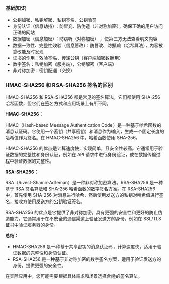 ### 基础知识

* 公钥加密、私钥解密、私钥签名、公钥验签
* 身份认证（信息劫持）：防冒充、防伪造（非对称加密），确保正确的用户访问正确的网站
* 数据加密（信息加密）：防窃听（对称加密） ，使第三方无法查看明文内容
* 数据一致性、完整性效验（信息篡改）：防篡改、防抵赖（哈希算法），内容被篡改能及时发现
* 证书的作用：效验签名、传递公钥（客户端加密数据用）
* 数字签名：私钥加密（服务端），公钥解密（客户端）
* 非对称加密：密钥配送（交换）

### HMAC-SHA256 和 RSA-SHA256 签名的区别

HMAC-SHA256 和 RSA-SHA256 都是常见的签名算法，它们都使用 SHA-256 哈希函数，但它们在签名方式和应用场景上有所不同。

**HMAC-SHA256：**

HMAC（Hash-based Message Authentication Code）是一种基于哈希函数的消息认证码。它使用一个密钥（共享密钥）和消息作为输入，生成一个固定长度的哈希值作为签名。在 HMAC-SHA256 中，哈希函数使用 SHA-256。

HMAC-SHA256 的优点是计算速度快，实现简单，且安全性较高。它通常用于验证数据的完整性和身份认证，例如在 API 请求中进行身份验证，或在数据传输过程中验证数据的完整性。

**RSA-SHA256：**

RSA（Rivest-Shamir-Adleman）是一种非对称加密算法。RSA-SHA256 是一种基于 RSA 签名算法和 SHA-256 哈希函数的数字签名方案。在 RSA-SHA256 中，首先使用 SHA-256 对消息进行哈希，然后使用发送方的私钥对哈希值进行签名，接收方使用发送方的公钥验证签名。

RSA-SHA256 的优点是它提供了非对称加密，具有更强的安全性和更好的防止伪造能力。它通常用于在不安全的通信渠道上验证发送方的身份，例如在 SSL/TLS 证书中验证服务器的身份。

**总结：**

- HMAC-SHA256 是一种基于共享密钥的消息认证码，计算速度快，适用于验证数据的完整性和身份认证。
- RSA-SHA256 是一种基于非对称加密的数字签名方案，适用于验证发送方的身份，提供更强的安全性。

在实际应用中，您可能需要根据具体需求和场景选择合适的签名算法。
